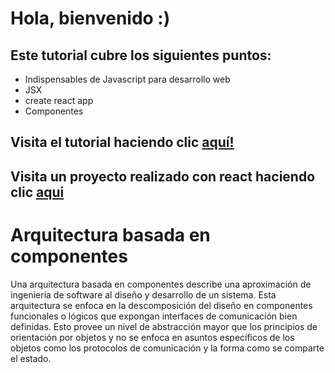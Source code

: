 # Hola, bienvenido :)
## Este tutorial cubre los siguientes puntos:

- Indispensables de Javascript para desarrollo web  
- JSX
- create react app
- Componentes

## Visita el tutorial haciendo clic [aquí!](react-essentials.md) 

## Visita un proyecto realizado con react haciendo clic [aqui](https://ssgastos1234.web.app/)

# Arquitectura basada en componentes

Una arquitectura basada en componentes describe una aproximación de ingeniería de software al diseño y desarrollo de un sistema. Esta arquitectura se enfoca en la descomposición del diseño en componentes funcionales o lógicos que expongan interfaces de comunicación bien definidas. Esto provee un nivel de abstracción mayor que los principios de orientación por objetos y no se enfoca en asuntos específicos de los objetos como los protocolos de comunicación y la forma como se comparte el estado. 
